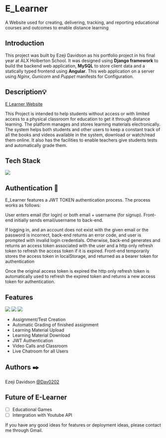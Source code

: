# E_Learner
A Website used for creating, delivering, tracking, and reporting educational courses and outcomes to enable distance learning

## Introduction

This project was built by Ezeji Davidson as his portfolio project in his final year at ALX Holberton School. It was designed using **Django framework** to build the backend web application, **MySQL** to store client data and a statically typed frontend using **Angular**. This web application on a server using *Nginx*, *Gunicorn* and *Puppet* manifests for Configuration.

## Description💡

[E Learner Website](http://18.204.11.246/) 

This Project is intended to help students without access or with limited access to a physical classroom for education to get it through distance learning.
The platform manages and stores learning materials electronically. The system helps both students and other users to keep a constant track of all the books and videos available in the system, download or watch/read them online. It also has the facilities to enable teachers give students tests and automatically grade them.

## Tech Stack
![](https://github.com/Dav0202/Elearner_Landing-page/blob/0c249f0e69a9b5cedbfaa4c5cb2dcb170da3c372/images/Data%20flow%20diagram.png)

## Authentication 🔑

E_Learner features a JWT TOKEN authentication process. The process works as follows:

User enters email (for login) or both email + username (for signup). Front-end initially sends email/username to back-end.

If logging in, and an account does not exist with the given email or the password is incorrect, back-end returns an error code, and user is prompted with invalid login credentials.
Otherwise, back-end generates and returns an access token associated with the user and a http only refresh token to refresh the access token if it is expired.
Front-end temporarily stores the access token in localStorage, and returned as a bearer token for authentication

Once the original access token is expired the http only refresh token is automatically used to refresh the expired token and returns a new access token for authentication.

## Features
![](https://github.com/Dav0202/Elearner_Landing-page/blob/main/images/Screenshot%202023-03-11%20224757.png)
![](https://github.com/Dav0202/Elearner_Landing-page/blob/main/images/Screenshot%202023-03-11%20224919.png)
![](https://github.com/Dav0202/Elearner_Landing-page/blob/main/images/Screenshot%202023-03-11%20225026.png)
- Assignment/Test Creation
- Automatic Grading of finished assignment
- Learning Material Upload
- Learning Material Download
- JWT Authentication
- Video Calls and Classroom
- Live Chatroom for all Users


## Authors ✒️
Ezeji Davidson [@Dav0202](https://github.com/Dav0202) 

## Future of E-Learner
- [ ] Educational Games
- [ ] Intergration with Youtube API

If you have any good ideas for features or deployment ideas, please contact me through Gmail.